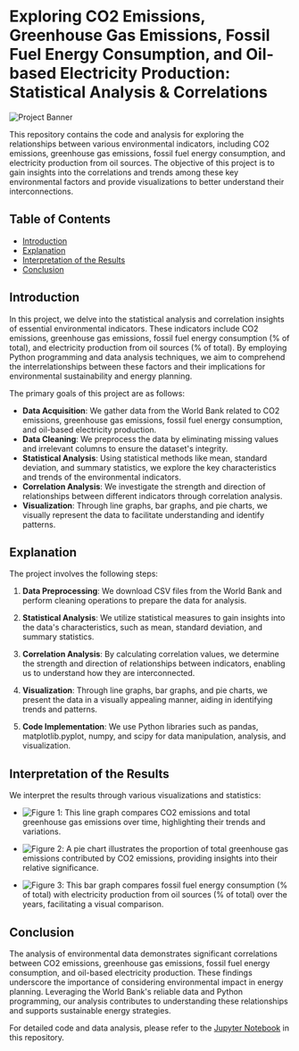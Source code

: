 # Exploring CO2 Emissions, Greenhouse Gas Emissions, Fossil Fuel Energy Consumption, and Oil-based Electricity Production: Statistical Analysis & Correlations

![Project Banner]([project_banner.png](https://github.com/eishaahmed50/Environmental-Indicators-Analysis/blob/main/Screenshot%20(339).png)) <!-- Replace with your project banner image URL -->

This repository contains the code and analysis for exploring the relationships between various environmental indicators, including CO2 emissions, greenhouse gas emissions, fossil fuel energy consumption, and electricity production from oil sources. The objective of this project is to gain insights into the correlations and trends among these key environmental factors and provide visualizations to better understand their interconnections.

## Table of Contents

- [Introduction](#introduction)
- [Explanation](#explanation)
- [Interpretation of the Results](#interpretation-of-the-results)
- [Conclusion](#conclusion)

## Introduction

In this project, we delve into the statistical analysis and correlation insights of essential environmental indicators. These indicators include CO2 emissions, greenhouse gas emissions, fossil fuel energy consumption (% of total), and electricity production from oil sources (% of total). By employing Python programming and data analysis techniques, we aim to comprehend the interrelationships between these factors and their implications for environmental sustainability and energy planning.

The primary goals of this project are as follows:
- **Data Acquisition**: We gather data from the World Bank related to CO2 emissions, greenhouse gas emissions, fossil fuel energy consumption, and oil-based electricity production.
- **Data Cleaning**: We preprocess the data by eliminating missing values and irrelevant columns to ensure the dataset's integrity.
- **Statistical Analysis**: Using statistical methods like mean, standard deviation, and summary statistics, we explore the key characteristics and trends of the environmental indicators.
- **Correlation Analysis**: We investigate the strength and direction of relationships between different indicators through correlation analysis.
- **Visualization**: Through line graphs, bar graphs, and pie charts, we visually represent the data to facilitate understanding and identify patterns.

## Explanation

The project involves the following steps:

1. **Data Preprocessing**: We download CSV files from the World Bank and perform cleaning operations to prepare the data for analysis.

2. **Statistical Analysis**: We utilize statistical measures to gain insights into the data's characteristics, such as mean, standard deviation, and summary statistics.

3. **Correlation Analysis**: By calculating correlation values, we determine the strength and direction of relationships between indicators, enabling us to understand how they are interconnected.

4. **Visualization**: Through line graphs, bar graphs, and pie charts, we present the data in a visually appealing manner, aiding in identifying trends and patterns.

5. **Code Implementation**: We use Python libraries such as pandas, matplotlib.pyplot, numpy, and scipy for data manipulation, analysis, and visualization.

## Interpretation of the Results

We interpret the results through various visualizations and statistics:

- ![Figure 1](images/figure1.png): This line graph compares CO2 emissions and total greenhouse gas emissions over time, highlighting their trends and variations.

- ![Figure 2](images/figure2.png): A pie chart illustrates the proportion of total greenhouse gas emissions contributed by CO2 emissions, providing insights into their relative significance.

- ![Figure 3](images/figure3.png): This bar graph compares fossil fuel energy consumption (% of total) with electricity production from oil sources (% of total) over the years, facilitating a visual comparison.

## Conclusion

The analysis of environmental data demonstrates significant correlations between CO2 emissions, greenhouse gas emissions, fossil fuel energy consumption, and oil-based electricity production. These findings underscore the importance of considering environmental impact in energy planning. Leveraging the World Bank's reliable data and Python programming, our analysis contributes to understanding these relationships and supports sustainable energy strategies.

For detailed code and data analysis, please refer to the [Jupyter Notebook](analysis.ipynb) in this repository.
